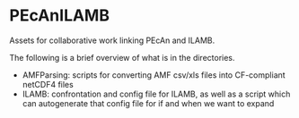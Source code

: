 # PEcAnILAMB
Assets for collaborative work linking PEcAn and ILAMB.

The following is a brief overview of what is in the directories.

- AMFParsing: scripts for converting AMF csv/xls files into CF-compliant netCDF4 files
- ILAMB: confrontation and config file for ILAMB, as well as a script which can autogenerate that config file for if and when we want to expand

